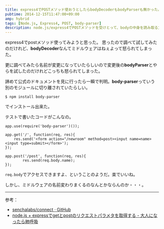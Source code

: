 ```yaml
---
title: express4でPOSTメソッド使おうとしたらbodyDecoderもbodyParserも無かった。
pubtime: 2014-12-15T11:47:00+09:00
amp: hybrid
tags: [Node.js, Express4, POST, body-parser]
description: node.js/express4でPOSTメソッドを受けとって、bodyの中身を読み取る方法です。
---
```


express4でpostメソッド使ってみようと思った。
思ったので調べて試してみたのだけれど、**bodyDecoder**なんてミドルウェアはねぇよって怒られてしまった。

更に調べてみたら名前が変更になっていたらしいので変更後の**bodyParser**とやらを試したのだけれどこっちも怒られてしまった。

諦めて公式のドキュメントを見に行ったら一瞬で判明。**body-parser**っていう別のモジュールに切り離されていたらしい。

``` shell
$ npm install body-parser
```
でインストール出来た。

テストで書いたコードがこんなの。
``` shell
app.use(require('body-parser')());

app.get('/', function(req, res){
    res.send('<form action="/newroom" method=post><input name=name><input type=submit></form>');
});

app.post('/post', function(req, res){
        res.send(req.body.name);
});
```
`req.body`でアクセスできますよ、ということのようだ。楽でいいね。

しかし、ミドルウェアの名前変わりまくるのなんとかならんのか・・・。

---

参考：
- [senchalabs/connect · GitHub](https://github.com/senchalabs/connect#middleware)
- [node.js + expressでgetとpostのリクエストパラメタを取得する - 大人になったら肺呼吸](http://d.hatena.ne.jp/replication/20110307/1299451484)
